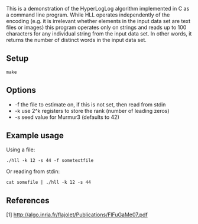 This is a demonstration of the HyperLogLog algorithm implemented in C as a command line program. 
While HLL operates independently of the encoding (e.g. it is irrelevant whether elements in the 
input data set are text files or images) this program operates only on strings and reads up to 100 
characters for any individual string from the input data set. In other words, it returns the number
of distinct words in the input data set.

## Setup

    make

## Options

* -f the file to estimate on, if this is not set, then read from stdin
* -k use 2^k registers to store the rank (number of leading zeros)
* -s seed value for Murmur3 (defaults to 42)

## Example usage

Using a file:

    ./hll -k 12 -s 44 -f sometextfile

Or reading from stdin:

    cat somefile | ./hll -k 12 -s 44

## References

[1] http://algo.inria.fr/flajolet/Publications/FlFuGaMe07.pdf
